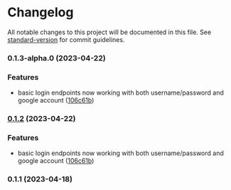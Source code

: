 # Changelog

All notable changes to this project will be documented in this file. See [standard-version](https://github.com/conventional-changelog/standard-version) for commit guidelines.

### 0.1.3-alpha.0 (2023-04-22)


### Features

* basic login endpoints now working with both username/password and google account ([106c61b](https://github.com/UPSxACE/chills-frontend/commit/106c61b295e9624cc50bf26d6cbdd4dfd97fb7d8))

### [0.1.2](https://github.com/UPSxACE/chills-frontend/compare/v0.1.1...v0.1.2) (2023-04-22)


### Features

* basic login endpoints now working with both username/password and google account ([106c61b](https://github.com/UPSxACE/chills-frontend/commit/106c61b295e9624cc50bf26d6cbdd4dfd97fb7d8))

### 0.1.1 (2023-04-18)
